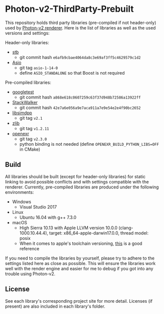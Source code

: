 # Photon-v2-ThirdParty-Prebuilt

This repository holds third party libraries (pre-compiled if not header-only) used by [Photon-v2 renderer](https://github.com/TzuChieh/Photon-v2). Here is the list of libraries as well as the used versions and settings:

Header-only libraries:

* [stb](https://github.com/nothings/stb)
  * git commit hash `e6afb9cbae4064da8c3e69af3ff5c4629579c1d2`
* [Asio](https://github.com/chriskohlhoff/asio)
  * git tag `asio-1-14-0`
  * define `ASIO_STANDALONE` so that Boost is not required

Pre-compiled libraries:

* [googletest](https://github.com/google/googletest)
  * git commit hash `a868e618c0607259c63f37d948b72586a13922ff`
* [StackWalker](https://github.com/JochenKalmbach/StackWalker)
  * git commit hash `42e7a6e056a9e7aca911a7e9e54e2e4f90bc2652`
* [libsimdpp](https://github.com/p12tic/libsimdpp)
  * git tag `v2.1`
* [zlib](https://github.com/madler/zlib)
  * git tag `v1.2.11`
* [openexr](https://github.com/openexr/openexr)
  * git tag `v2.3.0`
  * python binding is not needed (define `OPENEXR_BUILD_PYTHON_LIBS=OFF` in CMake)

## Build

All libraries should be built (except for header-only libraries) for static linking to avoid possible conflicts and with settings compatible with the renderer. Currently, pre-compiled libraries are produced under the following environments:

* Windows
  * Visual Studio 2017
* Linux
  * Ubuntu 16.04 with g++ 7.3.0
* macOS
  * High Sierra 10.13 with Apple LLVM version 10.0.0 (clang-1000.10.44.4), target: x86_64-apple-darwin17.0.0, thread model: posix
  * When it comes to apple's toolchain versioning, [this](https://gist.github.com/yamaya/2924292) is a good reference

If you need to compile the libraries by yourself, please try to adhere to the settings listed here as close as possible. This will ensure the libraries work well with the render engine and easier for me to debug if you got into any trouble using Photon-v2.

## License

See each library's corresponding project site for more detail. Licenses (if present) are also included in each library's folder.
